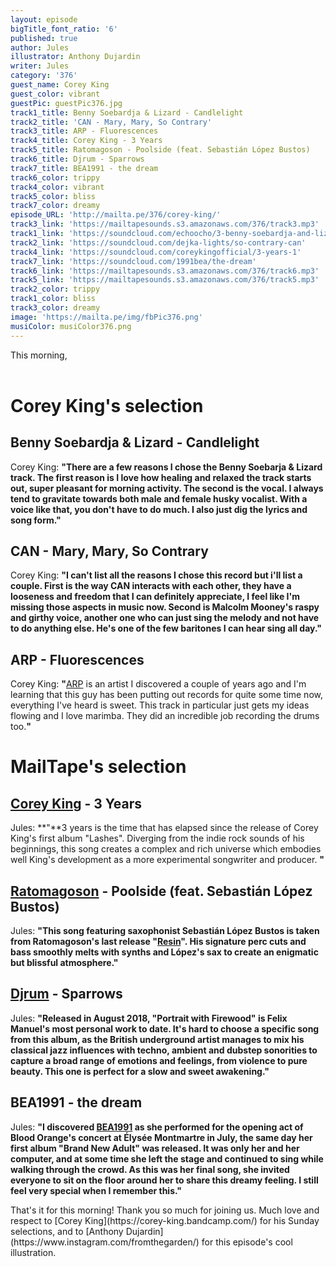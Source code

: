 ```yaml
---
layout: episode
bigTitle_font_ratio: '6'
published: true
author: Jules
illustrator: Anthony Dujardin
writer: Jules
category: '376'
guest_name: Corey King
guest_color: vibrant
guestPic: guestPic376.jpg
track1_title: Benny Soebardja & Lizard - Candlelight
track2_title: 'CAN - Mary, Mary, So Contrary'
track3_title: ARP - Fluorescences
track4_title: Corey King - 3 Years
track5_title: Ratomagoson - Poolside (feat. Sebastián López Bustos)
track6_title: Djrum - Sparrows
track7_title: BEA1991 - the dream
track6_color: trippy
track4_color: vibrant
track5_color: bliss
track7_color: dreamy
episode_URL: 'http://mailta.pe/376/corey-king/'
track3_link: 'https://mailtapesounds.s3.amazonaws.com/376/track3.mp3'
track1_link: 'https://soundcloud.com/echoocho/3-benny-soebardja-and-lizard'
track2_link: 'https://soundcloud.com/dejka-lights/so-contrary-can'
track4_link: 'https://soundcloud.com/coreykingofficial/3-years-1'
track7_link: 'https://soundcloud.com/1991bea/the-dream'
track6_link: 'https://mailtapesounds.s3.amazonaws.com/376/track6.mp3'
track5_link: 'https://mailtapesounds.s3.amazonaws.com/376/track5.mp3'
track2_color: trippy
track1_color: bliss
track3_color: dreamy
image: 'https://mailta.pe/img/fbPic376.png'
musiColor: musiColor376.png
---
```

<p id="introduction"> This morning, 
<br><br>

</p>


# Corey King's selection


## Benny Soebardja & Lizard - Candlelight
Corey King: **"**There are a few reasons I chose the Benny Soebarja & Lizard track. The first reason is I love how healing and relaxed the track starts out, super pleasant for morning activity. The second is the vocal. I always tend to gravitate towards both male and female husky vocalist. With a voice like that, you don't have to do much. I also just dig the lyrics and song form.**"**

## CAN - Mary, Mary, So Contrary
Corey King: **"**I can't list all the reasons I chose this record but i'll list a couple. First is the way CAN interacts with each other, they have a looseness and freedom that  I can definitely appreciate, I feel like I'm missing those aspects in music now. Second is Malcolm Mooney's raspy and girthy voice, another one who can just sing the melody and not have to do anything else. He's one of the few baritones I can hear sing all day.**"**

## ARP - Fluorescences
Corey King: **"**[ARP](https://arpetc.bandcamp.com/) is an artist I discovered a couple of years ago and I'm learning that this guy has been putting out records for quite some time now, everything I've heard is sweet. This track in particular just gets my ideas flowing and I love marimba. They did an incredible job recording the drums too.**"**


# MailTape's selection

## [Corey King](https://corey-king.bandcamp.com/) - 3 Years
Jules: **"**3 years is the time that has elapsed since the release of Corey King's first album "Lashes". Diverging from the indie rock sounds of his beginnings, this song creates a complex and rich universe which embodies well King's development as a more experimental songwriter and producer. **"**

## [Ratomagoson](https://www.facebook.com/ratomagoson/) - Poolside (feat. Sebastián López Bustos)
Jules: **"**This song featuring saxophonist Sebastián López Bustos is taken from Ratomagoson's last release "[Resin](https://shop.nudibranchrecords.uk/album/resin)". His signature perc cuts and bass smoothly melts with synths and López's sax to create an enigmatic but blissful atmosphere.**"**

## [Djrum](https://djrum.bandcamp.com/) - Sparrows
Jules: **"**Released in August 2018, "Portrait with Firewood" is Felix Manuel's most personal work to date. It's hard to choose a specific song from this album, as the British underground artist manages to mix his classical jazz influences with techno, ambient and dubstep sonorities to capture a broad range of emotions and feelings, from violence to pure beauty. This one is perfect for a slow and sweet awakening.**"**

## BEA1991 - the dream
Jules: **"**I discovered [BEA1991](https://bea1991.bandcamp.com/) as she performed for the opening act of Blood Orange's concert at Élysée Montmartre in July, the same day her first album "Brand New Adult" was released. It was only her and her computer, and at some time she left the stage and continued to sing while walking through the crowd. As this was her final song, she invited everyone to sit on the floor around her to share this dreamy feeling. I still feel very special when I remember this.**"**


<p id="outroduction">That's it for this morning! Thank you so much for joining us. Much love and respect to [Corey King](https://corey-king.bandcamp.com/) for his Sunday selections, and to [Anthony Dujardin](https://www.instagram.com/fromthegarden/) for this episode's cool illustration. </p>
